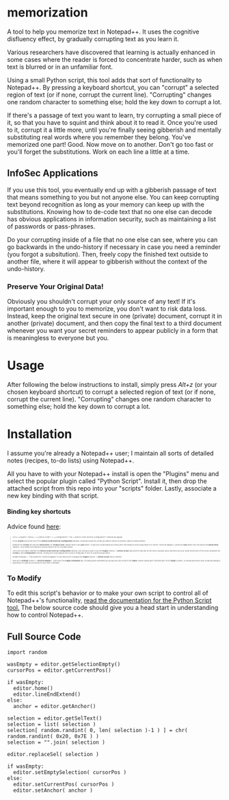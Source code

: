 # memorization
A tool to help you memorize text in Notepad++.  It uses the cognitive disfluency effect, by gradually corrupting text as you learn it.

Various researchers have discovered that learning is actually enhanced in some cases where the reader is forced to concentrate harder, such as when text is blurred or in an unfamiliar font.

Using a small Python script, this tool adds that sort of functionality to Notepad++.  By pressing a keyboard shortcut, you can "corrupt" a selected region of text (or if none, corrupt the current line).  "Corrupting" changes one random character to something else; hold the key down to corrupt a lot.

If there's a passage of text you want to learn, try corrupting a small piece of it, so that you have to squint and think about it to read it.  Once you're used to it, corrupt it a little more, until you're finally seeing gibberish and mentally substituting real words where you remember they belong.  You've memorized one part!  Good.  Now move on to another.  Don't go too fast or you'll forget the substitutions.  Work on each line a little at a time.

## InfoSec Applications

If you use this tool, you eventually end up with a gibberish passage of text that means something to you but not anyone else.  You can keep corrupting text beyond recognition as long as your memory can keep up with the substitutions.  Knowing how to de-code text that no one else can decode has obvious applications in information security, such as maintaining a list of passwords or pass-phrases.

Do your corrupting inside of a file that no one else can see, where you can go backwards in the undo-history if necessary in case you need a reminder (you forgot a subsitution).  Then, freely copy the finished text outside to another file, where it will appear to gibberish without the context of the undo-history.

### Preserve Your Original Data!

Obviously you shouldn't corrupt your only source of any text!  If it's important enough to you to memorize, you don't want to risk data loss.  Instead, keep the original text secure in one (private) document, corrupt it in another (private) document, and then copy the final text to a third document whenever you want your secret reminders to appear publicly in a form that is meaningless to everyone but you.

# Usage

After following the below instructions to install, simply press *Alt+z* (or your chosen keyboard shortcut) to corrupt a selected region of text (or if none, corrupt the current line).  "Corrupting" changes one random character to something else; hold the key down to corrupt a lot.

# Installation

I assume you're already a Notepad++ user; I maintain all sorts of detailed notes (recipes, to-do lists) using Notepad++.

All you have to with your Notepad++ install is open the "Plugins" menu and select the popular plugin called "Python Script".  Install it, then drop the attached script from this repo into your "scripts" folder.  Lastly, associate a new key binding with that script.  

#### Binding key shortcuts

Advice found [here](https://community.notepad-plus-plus.org/topic/14703/run-python-script-pythonscript-plugin-with-a-shortcut/3):

<blockquote style="font-size:4px">
Go to **Plugins** (menu) -> **Python Script** -> **Configuration**. The **Python Script Shortcut Configuration** window will appear.

In the **Scripts** area at the top of the **Python Script Shortcut Configuration** window, locate and select the script you want to bind to a shortcut (and/or toolbar button).

Between the **Scripts** box and the **Menu items** (or **Toolbar icons**) caption there is an **Add** button. To get your script added as a menu item (necessary to bind a keycombo to it via the “Shortcut Mapper”), press the **Add** button (the one above the **Menu items** caption). Very similar but hopefully obvious what to do for a toolbar button.

Once you click **OK** to dismiss the **Python Script Shortcut Configuration** window, you should be able to go into **Plugins** (menu) -> **Python Script** (just point to that and let the menu cascade open) and then see your script at this level of the menu (between the **Scripts->** and **Configuration** entries). Seeing your script appear here is key to being able to tie it to a shortcut keycombo.

Restart Notepad++. This allows the “Shortcut Mapper” to see that you’ve changed the **Plugins** (menu) -> **Python Script** menu contents.

Now go to **Settings** (menu) -> **Shortcut Mapper…** and select the **Plugin commands** tab. Scrolling down somewhat you should see your script in the **Name** column (along with “Pythonscript” in the **Plugin** column). Go ahead and select your script and assign a keycombo to it just like you would for any other command.
</blockquote>

### To Modify
  To edit this script's behavior or to make your own script to control all of Notepad++'s functionality, [read the documentation for the Python Script tool.](http://npppythonscript.sourceforge.net/)  The below source code should give you a head start in understanding how to control Notepad++.

## Full Source Code

```
import random

wasEmpty = editor.getSelectionEmpty()
cursorPos = editor.getCurrentPos()

if wasEmpty:
  editor.home()
  editor.lineEndExtend()
else:
  anchor = editor.getAnchor()
  
selection = editor.getSelText()
selection = list( selection )
selection[ random.randint( 0, len( selection )-1 ) ] = chr( random.randint( 0x20, 0x7E ) )
selection = "".join( selection )

editor.replaceSel( selection )

if wasEmpty:
  editor.setEmptySelection( cursorPos )
else:
  editor.setCurrentPos( cursorPos )
  editor.setAnchor( anchor )
```
